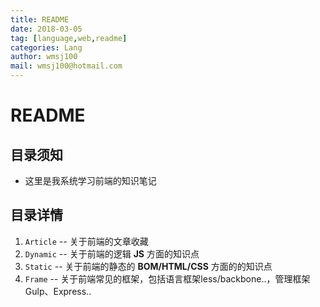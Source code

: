 ```yaml
---
title: README
date: 2018-03-05
tag: [language,web,readme]
categories: Lang
author: wmsj100
mail: wmsj100@hotmail.com
---
```


# README

## 目录须知
- 这里是我系统学习前端的知识笔记

## 目录详情
1. `Article` -- 关于前端的文章收藏
2. `Dynamic` -- 关于前端的逻辑 **JS** 方面的知识点
3. `Static` -- 关于前端的静态的 **BOM/HTML/CSS** 方面的的知识点
4. `Frame` -- 关于前端常见的框架，包括语言框架less/backbone..，管理框架Gulp、Express..
